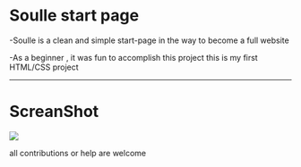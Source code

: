 # Soulle start page



-Soulle is a clean and simple start-page in the way to become a full website

-As a beginner , it was fun to accomplish this project
  this is my first HTML/CSS project

--- 

# ScreanShot

![](https://github.com/Fan-Tome/Soulle/blob/main/Screenshots/Screenshot%20.png)


all contributions or help are welcome 


